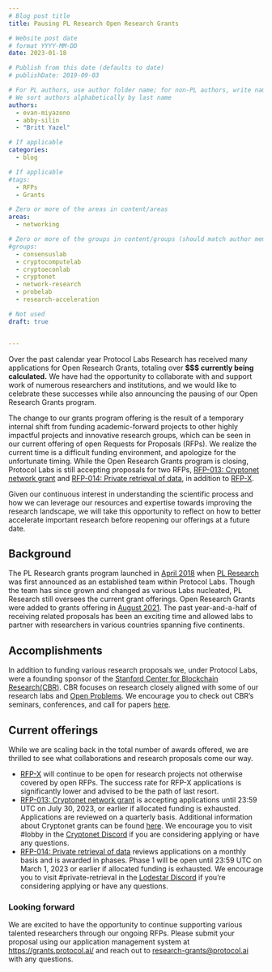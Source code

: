 ```yaml
---
# Blog post title
title: Pausing PL Research Open Research Grants

# Website post date
# format YYYY-MM-DD
date: 2023-01-18

# Publish from this date (defaults to date)
# publishDate: 2019-09-03

# For PL authors, use author folder name; for non-PL authors, write name as in paper within ""
# We sort authors alphabetically by last name
authors:
  - evan-miyazono
  - abby-silin
  - "Britt Yazel"

# If applicable
categories:
  - blog

# If applicable
#tags:
  - RFPs
  - Grants

# Zero or more of the areas in content/areas
areas:
  - networking

# Zero or more of the groups in content/groups (should match author membership)
#groups:
  - consensuslab
  - cryptocomputelab
  - cryptoeconlab
  - cryptonet
  - network-research
  - probelab
  - research-acceleration

# Not used
draft: true


---
```

Over the past calendar year Protocol Labs Research has received many applications for Open Research Grants, totaling over **$$$ currently being calculated.** We have had the opportunity to collaborate with and support work of numerous researchers and institutions, and we would like to celebrate these successes while also announcing the pausing of our Open Research Grants program. 

The change to our grants program offering is the result of a temporary internal shift from funding academic-forward projects to other highly impactful projects and innovative research groups, which can be seen in our current offering of open Requests for Proposals (RFPs). We realize the current time is a difficult funding environment, and apologize for the unfortunate timing. While the Open Research Grants program is closing, Protocol Labs is still accepting proposals for two RFPs, [RFP-013: Cryptonet network grant](https://github.com/protocol/research-grants/blob/master/RFPs/rfp-013-cryptonet-network-grants.md) and [RFP-014: Private retrieval of data](https://github.com/protocol/research-grants/blob/master/RFPs/rfp-014-private-retrieval-of-data.md), in addition to [RFP-X](https://github.com/protocol/research-grants#rfp-x). 

Given our continuous interest in understanding the scientific process and how we can leverage our resources and expertise towards improving the research landscape, we will take this opportunity to reflect on how to better accelerate important research before reopening our offerings at a future date.  

## Background
The PL Research grants program launched in [April 2018](https://protocol.ai/blog/ann-research-rfp/) when [PL Research](https://research.protocol.ai/about/) was first announced as an established team within Protocol Labs. Though the team has since grown and changed as various Labs nucleated, PL Research still oversees the current grant offerings. Open Research Grants were added to grants offering in [August 2021](https://protocol.ai/blog/research-grants-launch/). The past year-and-a-half of receiving related proposals has been an exciting time and allowed labs to partner with researchers in various countries spanning five continents.

## Accomplishments
In addition to funding various research proposals we, under Protocol Labs, were a founding sponsor of the [Stanford Center for Blockchain Research(CBR)](https://cbr.stanford.edu/). CBR focuses on research closely aligned with some of our research labs and [Open Problems](https://github.com/protocol/research#open-problems). We encourage you to check out CBR’s seminars, conferences, and call for papers [here](https://cbr.stanford.edu/sbc23/).

## Current offerings
While we are scaling back in the total number of awards offered, we are thrilled to see what collaborations and research proposals come our way. 
 - [RFP-X](https://github.com/protocol/research-grants#rfp-x) will continue to be open for research projects not otherwise covered by open RFPs. The success rate for RFP-X applications is significantly lower and advised to be the path of last resort.
 - [RFP-013: Cryptonet network grant](https://github.com/protocol/research-grants/blob/master/RFPs/rfp-013-cryptonet-network-grants.md) is accepting applications until 23:59 UTC on July 30, 2023, or earlier if allocated funding is exhausted. Applications are reviewed on a quarterly basis. Additional information about Cryptonet grants can be found [here](https://cryptonet.org/grants). We encourage you to visit #lobby in the [Cryptonet Discord](https://discord.gg/TmuyuvbyKM) if you are considering applying or have any questions.
 - [RFP-014: Private retrieval of data](https://github.com/protocol/research-grants/blob/master/RFPs/rfp-014-private-retrieval-of-data.md) reviews applications on a monthly basis and is awarded in phases. Phase 1 will be open until 23:59 UTC on March 1, 2023 or earlier if allocated funding is exhausted. We encourage you to visit #private-retrieval in the [Lodestar Discord](https://discord.gg/lodestar-network-goods) if you’re considering applying or have any questions.

### Looking forward
We are excited to have the opportunity to continue supporting various talented researchers through our ongoing RFPs. Please submit your proposal using our application management system at https://grants.protocol.ai/ and reach out to research-grants@protocol.ai with any questions.
